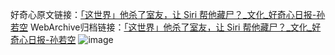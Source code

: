 好奇心原文链接：[「这世界」他杀了室友，让 Siri 帮他藏尸？_文化_好奇心日报-孙若空](https://www.qdaily.com/articles/1867.html)
WebArchive归档链接：[「这世界」他杀了室友，让 Siri 帮他藏尸？_文化_好奇心日报-孙若空](http://web.archive.org/web/20190623150101/https://www.qdaily.com/articles/1867.html)
![image](http://ww3.sinaimg.cn/large/007d5XDply1g3v4kgip7gj30u04tx4qp)